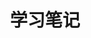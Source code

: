 ---
title: 学习笔记
icon: book-open
description:
#star: true
#sticky: 10
#dir:
#  order: 1
#分类
#category:
#  - Cookbook
#  - Tutorial
#  - Get Started
---